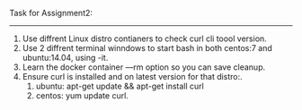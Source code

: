 Task for Assignment2:
_______

1. Use diffrent Linux distro contianers to check curl cli toool version. 
2. Use 2 diffrent terminal winndows to start bash in both centos:7 and ubuntu:14.04, using -it.
3. Learn the docker container —rm option so you can save cleanup. 
4. Ensure curl is installed and on latest version for that distro:. 
    1. ubuntu: apt-get update && apt-get install curl 
    2. centos: yum update curl.
